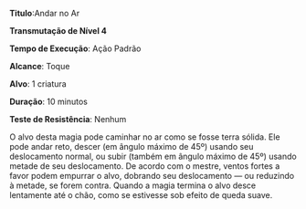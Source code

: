 **Titulo**:Andar no Ar

**Transmutação de Nível 4**

**Tempo de Execução**: Ação Padrão

**Alcance**: Toque

**Alvo**: 1 criatura

**Duração**: 10 minutos

**Teste de Resistência**: Nenhum

O alvo desta magia pode caminhar no ar como se fosse terra sólida. Ele pode andar reto, descer (em ângulo máximo de 45º) usando seu deslocamento normal, ou subir (também em ângulo máximo de 45º) usando metade de seu deslocamento.
De acordo com o mestre, ventos fortes a favor podem empurrar o alvo, dobrando seu deslocamento — ou reduzindo à metade, se forem contra. Quando a magia termina o alvo desce lentamente até o chão, como se estivesse sob efeito de queda suave.
